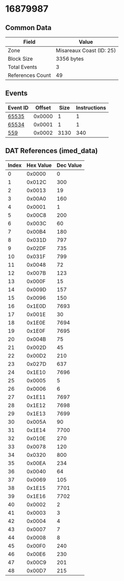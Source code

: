 # 16879987

## Common Data

| Field            | Value                    |
|------------------|--------------------------|
| Zone             | Misareaux Coast (ID: 25) |
| Block Size       | 3356 bytes               |
| Total Events     | 3                        |
| References Count | 49                       |

## Events

| Event ID            | Offset   |   Size |   Instructions |
|---------------------|----------|--------|----------------|
| [65535](./65535.md) | 0x0000   |      1 |              1 |
| [65534](./65534.md) | 0x0001   |      1 |              1 |
| [559](./559.md)     | 0x0002   |   3130 |            340 |

## DAT References (imed_data)

|   Index | Hex Value   |   Dec Value |
|---------|-------------|-------------|
|       0 | 0x0000      |           0 |
|       1 | 0x012C      |         300 |
|       2 | 0x0013      |          19 |
|       3 | 0x00A0      |         160 |
|       4 | 0x0001      |           1 |
|       5 | 0x00C8      |         200 |
|       6 | 0x003C      |          60 |
|       7 | 0x00B4      |         180 |
|       8 | 0x031D      |         797 |
|       9 | 0x02DF      |         735 |
|      10 | 0x031F      |         799 |
|      11 | 0x0048      |          72 |
|      12 | 0x007B      |         123 |
|      13 | 0x000F      |          15 |
|      14 | 0x009D      |         157 |
|      15 | 0x0096      |         150 |
|      16 | 0x1E0D      |        7693 |
|      17 | 0x001E      |          30 |
|      18 | 0x1E0E      |        7694 |
|      19 | 0x1E0F      |        7695 |
|      20 | 0x004B      |          75 |
|      21 | 0x002D      |          45 |
|      22 | 0x00D2      |         210 |
|      23 | 0x027D      |         637 |
|      24 | 0x1E10      |        7696 |
|      25 | 0x0005      |           5 |
|      26 | 0x0006      |           6 |
|      27 | 0x1E11      |        7697 |
|      28 | 0x1E12      |        7698 |
|      29 | 0x1E13      |        7699 |
|      30 | 0x005A      |          90 |
|      31 | 0x1E14      |        7700 |
|      32 | 0x010E      |         270 |
|      33 | 0x0078      |         120 |
|      34 | 0x0320      |         800 |
|      35 | 0x00EA      |         234 |
|      36 | 0x0040      |          64 |
|      37 | 0x0069      |         105 |
|      38 | 0x1E15      |        7701 |
|      39 | 0x1E16      |        7702 |
|      40 | 0x0002      |           2 |
|      41 | 0x0003      |           3 |
|      42 | 0x0004      |           4 |
|      43 | 0x0007      |           7 |
|      44 | 0x0008      |           8 |
|      45 | 0x00F0      |         240 |
|      46 | 0x00E6      |         230 |
|      47 | 0x00C9      |         201 |
|      48 | 0x00D7      |         215 |
